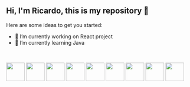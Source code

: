 ## Hi, I'm Ricardo, this is my repository 👋
<!--
**rmelo55/rmelo55** is a ✨ _special_ ✨ repository because its `README.md` (this file) appears on your GitHub profile.
-->
Here are some ideas to get you started:

- 🔭 I’m currently working on React project
- 🌱 I’m currently learning Java
<!--
- 🤔 I’m looking for help with ...
- 👯 I’m looking to collaborate on ...
- 💬 Ask me about ...
- 📫 How to reach me: ...
- 😄 Pronouns: ...
- ⚡ Fun fact: ...
-->
##
<div style="display: inline_block"><br>
  <img src="https://cdn.jsdelivr.net/gh/devicons/devicon@latest/icons/react/react-original.svg" height="50px" />
  <img src="https://cdn.jsdelivr.net/gh/devicons/devicon@latest/icons/html5/html5-original.svg" height="50px" />
  <img src="https://cdn.jsdelivr.net/gh/devicons/devicon@latest/icons/bootstrap/bootstrap-original.svg" height="50px" />
  <img src="https://cdn.jsdelivr.net/gh/devicons/devicon@latest/icons/php/php-original.svg" height="50px" />
  <img src="https://cdn.jsdelivr.net/gh/devicons/devicon@latest/icons/javascript/javascript-original.svg" height="50px" />
  <img src="https://cdn.jsdelivr.net/gh/devicons/devicon@latest/icons/azuresqldatabase/azuresqldatabase-original.svg" height="50px"  />
  <img src="https://cdn.jsdelivr.net/gh/devicons/devicon@latest/icons/linux/linux-original.svg" height="50px" />
  <img src="https://cdn.jsdelivr.net/gh/devicons/devicon@latest/icons/python/python-original.svg" height="50px" />
  <img src="https://cdn.jsdelivr.net/gh/devicons/devicon@latest/icons/css3/css3-original.svg" height="50px" />

</div>
